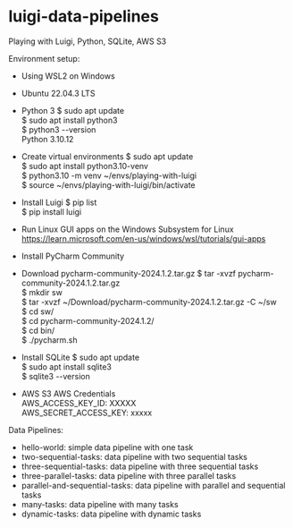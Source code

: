 # luigi-data-pipelines
Playing with Luigi, Python, SQLite, AWS S3

Environment setup:
- Using WSL2 on Windows
- Ubuntu 22.04.3 LTS

- Python 3
$ sudo apt update  
$ sudo apt install python3  
$ python3 --version  
Python 3.10.12  

- Create virtual environments
$ sudo apt update  
$ sudo apt install python3.10-venv  
$ python3.10 -m venv ~/envs/playing-with-luigi  
$ source ~/envs/playing-with-luigi/bin/activate  

- Install Luigi
$ pip list  
$ pip install luigi  

- Run Linux GUI apps on the Windows Subsystem for Linux
https://learn.microsoft.com/en-us/windows/wsl/tutorials/gui-apps  

- Install PyCharm Community
- Download pycharm-community-2024.1.2.tar.gz
$ tar -xvzf pycharm-community-2024.1.2.tar.gz  
$ mkdir sw  
$ tar -xvzf ~/Download/pycharm-community-2024.1.2.tar.gz -C ~/sw  
$ cd sw/  
$ cd pycharm-community-2024.1.2/  
$ cd bin/  
$ ./pycharm.sh  

- Install SQLite
$ sudo apt update  
$ sudo apt install sqlite3  
$ sqlite3 --version  

- AWS S3
AWS Credentials  
AWS_ACCESS_KEY_ID: XXXXX  
AWS_SECRET_ACCESS_KEY: xxxxx  

Data Pipelines:
- hello-world: simple data pipeline with one task
- two-sequential-tasks: data pipeline with two sequential tasks
- three-sequential-tasks: data pipeline with three sequential tasks
- three-parallel-tasks: data pipeline with three parallel tasks
- parallel-and-sequential-tasks: data pipeline with parallel and sequential tasks
- many-tasks: data pipeline with many tasks
- dynamic-tasks: data pipeline with dynamic tasks
